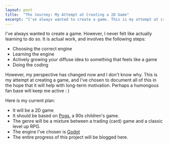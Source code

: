 ```yaml
---
layout: post
title:  "The Journey: My Attempt at Creating a 2D Game"
excerpt: "I've always wanted to create a game. This is my attempt at creating a game, and I've chosen to document all of this in the hope that it will help with long-term motivation."
---
```


I've always wanted to create a game. However, I never felt like actually learning to do so. It is actual work, and involves the following steps:

- Choosing the correct engine
- Learning the engine
- Actively growing your diffuse idea to something that feels like a game
- Doing the coding

However, my perspective has changed now and I don't know why. This is my attempt at creating a game, and I've chosen to document all of this in the hope that it will help with long-term motivation. Perhaps a humongous fan base will keep me active : )

Here is my current plan:

- It will be a 2D game
- It should be based on [Pogs](https://en.wikipedia.org/wiki/Milk_caps_(game)), a 90s children's game.
- The genre will be a mixture between a trading (card) game and a classic level up RPG.
- The engine I've chosen is [Godot](https://godotengine.org/)
- The entire progress of this project will be blogged here.

